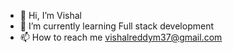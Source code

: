 - 👋 Hi, I’m Vishal
- 🌱 I’m currently learning Full stack development 
- 📫 How to reach me vishalreddym37@gmail.com

<!---
VishalMreddy/VishalMreddy is a ✨ special ✨ repository because its `README.md` (this file) appears on your GitHub profile.
You can click the Preview link to take a look at your changes.
--->
